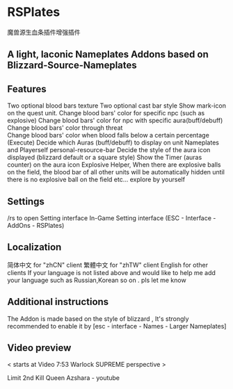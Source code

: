 # RSPlates

魔兽源生血条插件增强插件

## A light, laconic Nameplates Addons based on Blizzard-Source-Nameplates

 

## Features

Two optional blood bars texture
Two optional cast bar style
Show mark-icon on the quest unit.
Change blood bars' color for specific npc (such as  explosive)
Change blood bars' color for npc with  specific aura(buff/debuff) 
Change blood bars' color through threat   
Change blood bars' color when blood falls below a certain percentage (Execute)
Decide which Auras (buff/debuff) to display on unit Nameplates and Playerself personal-resource-bar 
Decide the style of the aura icon displayed (blizzard default or a square style)
Show the Timer (auras counter) on the aura icon
Explosive Helper, When there are explosive balls on the field, the blood bar of all other units will be automatically hidden until there is no explosive ball on the field
etc... explore by yourself
 

## Settings

/rs to open Setting interface
In-Game Setting interface (ESC - Interface - AddOns - RSPlates)
 

## Localization

简体中文 for "zhCN" client
繁體中文 for "zhTW" client
English for other clients
If your language is not listed above and would like to help me add your language such as Russian,Korean so on .  pls let me know
 

## Additional instructions

The Addon is made based on the style of blizzard <Larger Nameplates>, It's strongly recommended to enable it by [esc - interface - Names - Larger Nameplates]
 
## Video preview

< starts at Video 7:53 Warlock SUPREME perspective >

Limit 2nd Kill Queen Azshara - youtube

